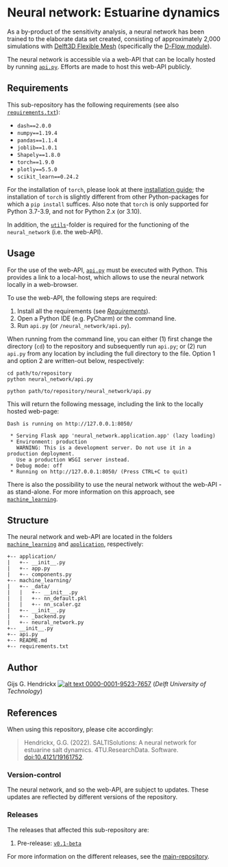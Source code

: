 # Neural network: Estuarine dynamics
As a by-product of the sensitivity analysis, a neural network has been trained to the elaborate data set created, 
consisting of approximately 2,000 simulations with 
[Delft3D Flexible Mesh](https://www.deltares.nl/en/software/delft3d-flexible-mesh-suite/) (specifically the 
[D-Flow module](https://www.deltares.nl/en/software/module/d-flow-flexible-mesh/)).

The neural network is accessible via a web-API that can be locally hosted by running [`api.py`](api.py). Efforts are 
made to host this web-API publicly.

## Requirements
This sub-repository has the following requirements (see also [`requirements.txt`](requirements.txt)):
*   `dash==2.0.0`
*   `numpy==1.19.4`
*   `pandas==1.1.4`
*   `joblib==1.0.1`
*   `Shapely==1.8.0`
*   `torch==1.9.0`
*   `plotly==5.5.0`
*   `scikit_learn==0.24.2`

For the installation of `torch`, please look at there [installation guide](https://pytorch.org/get-started/locally/);
the installation of `torch` is slightly different from other Python-packages for which a `pip install` suffices. Also
note that `torch` is only supported for Python 3.7-3.9, and not for Python 2.x (or 3.10).

In addition, the [`utils`](../utils)-folder is required for the functioning of the `neural_network` (i.e. the web-API).

## Usage
For the use of the web-API, [`api.py`](api.py) must be executed with Python. This provides a link to a local-host, 
which allows to use the neural network locally in a web-browser.

To use the web-API, the following steps are required:
1.  Install all the requirements (see [*Requirements*](#Requirements)).
1.  Open a Python IDE (e.g. PyCharm) or the command line.
1.  Run `api.py` (or `/neural_network/api.py`).

When running from the command line, you can either (1) first change the directory (`cd`) to the repository and 
subsequently run `api.py`; or (2) run `api.py` from any location by including the full directory to the file. Option 1
and option 2 are written-out below, respectively:
```commandline
cd path/to/repository
python neural_network/api.py
```
```commandline
python path/to/repository/neural_network/api.py
```
This will return the following message, including the link to the locally hosted web-page:
```commandline
Dash is running on http://127.0.0.1:8050/

 * Serving Flask app 'neural_network.application.app' (lazy loading)
 * Environment: production
   WARNING: This is a development server. Do not use it in a production deployment.
   Use a production WSGI server instead.
 * Debug mode: off
 * Running on http://127.0.0.1:8050/ (Press CTRL+C to quit)
```

There is also the possibility to use the neural network without the web-API - as stand-alone. For more information on
this approach, see [`machine_learning`](machine_learning).

## Structure
The neural network and web-API are located in the folders [`machine_learning`](machine_learning) and 
[`application`](application), respectively:
```
+-- application/
|   +-- __init__.py
|   +-- app.py
|   +-- components.py
+-- machine_learning/
|   +-- _data/
|   |   +-- __init__.py
|   |   +-- nn_default.pkl
|   |   +-- nn_scaler.gz
|   +-- __init__.py
|   +-- _backend.py
|   +-- neural_network.py
+-- __init__.py
+-- api.py
+-- README.md
+-- requirements.txt
```

## Author
Gijs G. Hendrickx 
[![alt text](https://camo.githubusercontent.com/e1ec0e2167b22db46b0a5d60525c3e4a4f879590a04c370fef77e6a7e00eb234/68747470733a2f2f696e666f2e6f726369642e6f72672f77702d636f6e74656e742f75706c6f6164732f323031392f31312f6f726369645f31367831362e706e67) 0000-0001-9523-7657](https://orcid.org/0000-0001-9523-7657)
(*Delft University of Technology*)

## References
When using this repository, please cite accordingly:
> Hendrickx, G.G. (2022). SALTISolutions: A neural network for estuarine salt dynamics. 4TU.ResearchData. Software.
[doi:10.4121/19161752](https://doi.org/10.4121/19161752).

### Version-control
The neural network, and so the web-API, are subject to updates. These updates are reflected by different versions of the
repository.

### Releases
The releases that affected this sub-repository are:
1.  Pre-release: [`v0.1-beta`](https://doi.org/10.4121/19161752.v1)

For more information on the different releases, see the [main-repository](../README.md#Releases).
